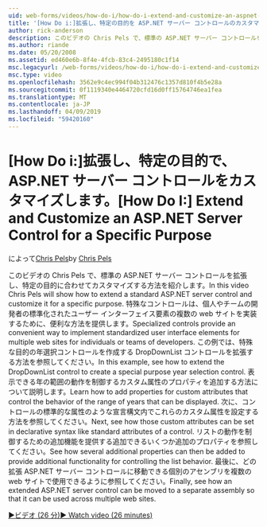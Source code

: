 ```yaml
---
uid: web-forms/videos/how-do-i/how-do-i-extend-and-customize-an-aspnet-server-control-for-a-specific-purpose
title: '[How Do i:]拡張し、特定の目的を ASP.NET サーバー コントロールのカスタマイズ |Microsoft Docs'
author: rick-anderson
description: このビデオの Chris Pels で、標準の ASP.NET サーバー コントロールを拡張し、特定の目的に合わせてカスタマイズする方法を紹介します。 特殊なコントロールは、c を提供しています.
ms.author: riande
ms.date: 05/20/2008
ms.assetid: ed460e6b-8f4e-4fcb-83c4-2495180c1f14
msc.legacyurl: /web-forms/videos/how-do-i/how-do-i-extend-and-customize-an-aspnet-server-control-for-a-specific-purpose
msc.type: video
ms.openlocfilehash: 3562e9c4ec994f04b312476c1357d810f4b5e28a
ms.sourcegitcommit: 0f1119340e4464720cfd16d0ff15764746ea1fea
ms.translationtype: MT
ms.contentlocale: ja-JP
ms.lasthandoff: 04/09/2019
ms.locfileid: "59420160"
---
```

# <a name="how-do-i-extend-and-customize-an-aspnet-server-control-for-a-specific-purpose"></a><span data-ttu-id="08b28-104">[How Do i:]拡張し、特定の目的で、ASP.NET サーバー コントロールをカスタマイズします。</span><span class="sxs-lookup"><span data-stu-id="08b28-104">[How Do I:] Extend and Customize an ASP.NET Server Control for a Specific Purpose</span></span>

<span data-ttu-id="08b28-105">によって[Chris Pels](https://twitter.com/chrispels)</span><span class="sxs-lookup"><span data-stu-id="08b28-105">by [Chris Pels](https://twitter.com/chrispels)</span></span>

<span data-ttu-id="08b28-106">このビデオの Chris Pels で、標準の ASP.NET サーバー コントロールを拡張し、特定の目的に合わせてカスタマイズする方法を紹介します。</span><span class="sxs-lookup"><span data-stu-id="08b28-106">In this video Chris Pels will show how to extend a standard ASP.NET server control and customize it for a specific purpose.</span></span> <span data-ttu-id="08b28-107">特殊なコントロールは、個人やチームの開発者の標準化されたユーザー インターフェイス要素の複数の web サイトを実装するために、便利な方法を提供します。</span><span class="sxs-lookup"><span data-stu-id="08b28-107">Specialized controls provide an convenient way to implement standardized user interface elements for multiple web sites for individuals or teams of developers.</span></span> <span data-ttu-id="08b28-108">この例では、特殊な目的の年選択コントロールを作成する DropDownList コントロールを拡張する方法を参照してください。</span><span class="sxs-lookup"><span data-stu-id="08b28-108">In this example, see how to extend the DropDownList control to create a special purpose year selection control.</span></span> <span data-ttu-id="08b28-109">表示できる年の範囲の動作を制御するカスタム属性のプロパティを追加する方法について説明します。</span><span class="sxs-lookup"><span data-stu-id="08b28-109">Learn how to add properties for custom attributes that control the behavior of the range of years that can be displayed.</span></span> <span data-ttu-id="08b28-110">次に、コントロールの標準的な属性のような宣言構文内でこれらのカスタム属性を設定する方法を参照してください。</span><span class="sxs-lookup"><span data-stu-id="08b28-110">Next, see how those custom attributes can be set in declarative syntax like standard attributes of a control.</span></span> <span data-ttu-id="08b28-111">リストの動作を制御するための追加機能を提供する追加できるいくつか追加のプロパティを参照してください。</span><span class="sxs-lookup"><span data-stu-id="08b28-111">See how several additional properties can then be added to provide additional functionality for controlling the list behavior.</span></span> <span data-ttu-id="08b28-112">最後に、どの拡張 ASP.NET サーバー コントロールに移動できる個別のアセンブリを複数の web サイトで使用できるように参照してください。</span><span class="sxs-lookup"><span data-stu-id="08b28-112">Finally, see how an extended ASP.NET server control can be moved to a separate assembly so that it can be used across multiple web sites.</span></span>

[<span data-ttu-id="08b28-113">&#9654;ビデオ (26 分)</span><span class="sxs-lookup"><span data-stu-id="08b28-113">&#9654; Watch video (26 minutes)</span></span>](https://channel9.msdn.com/Blogs/ASP-NET-Site-Videos/how-do-i-extend-and-customize-an-aspnet-server-control-for-a-specific-purpose)

